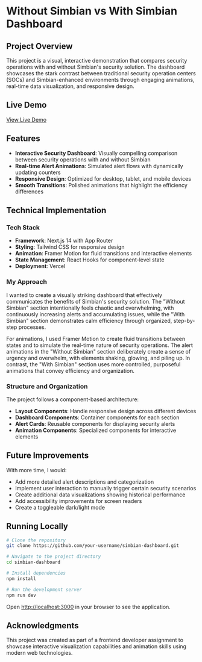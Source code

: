 # Without Simbian vs With Simbian Dashboard

## Project Overview

This project is a visual, interactive demonstration that compares security operations with and without Simbian's security solution. The dashboard showcases the stark contrast between traditional security operation centers (SOCs) and Simbian-enhanced environments through engaging animations, real-time data visualization, and responsive design.

## Live Demo

[View Live Demo](https://simbian-dashboard.vercel.app)

## Features

- **Interactive Security Dashboard**: Visually compelling comparison between security operations with and without Simbian
- **Real-time Alert Animations**: Simulated alert flows with dynamically updating counters
- **Responsive Design**: Optimized for desktop, tablet, and mobile devices
- **Smooth Transitions**: Polished animations that highlight the efficiency differences

## Technical Implementation

### Tech Stack

- **Framework**: Next.js 14 with App Router
- **Styling**: Tailwind CSS for responsive design
- **Animation**: Framer Motion for fluid transitions and interactive elements
- **State Management**: React Hooks for component-level state
- **Deployment**: Vercel

### My Approach

I wanted to create a visually striking dashboard that effectively communicates the benefits of Simbian's security solution. The "Without Simbian" section intentionally feels chaotic and overwhelming, with continuously increasing alerts and accumulating issues, while the "With Simbian" section demonstrates calm efficiency through organized, step-by-step processes.

For animations, I used Framer Motion to create fluid transitions between states and to simulate the real-time nature of security operations. The alert animations in the "Without Simbian" section deliberately create a sense of urgency and overwhelm, with elements shaking, glowing, and piling up. In contrast, the "With Simbian" section uses more controlled, purposeful animations that convey efficiency and organization.

### Structure and Organization

The project follows a component-based architecture:
- **Layout Components**: Handle responsive design across different devices
- **Dashboard Components**: Container components for each section
- **Alert Cards**: Reusable components for displaying security alerts
- **Animation Components**: Specialized components for interactive elements

## Future Improvements

With more time, I would:
- Add more detailed alert descriptions and categorization
- Implement user interaction to manually trigger certain security scenarios
- Create additional data visualizations showing historical performance
- Add accessibility improvements for screen readers
- Create a toggleable dark/light mode

## Running Locally

```bash
# Clone the repository
git clone https://github.com/your-username/simbian-dashboard.git

# Navigate to the project directory
cd simbian-dashboard

# Install dependencies
npm install

# Run the development server
npm run dev
```

Open [http://localhost:3000](http://localhost:3000) in your browser to see the application.

## Acknowledgments

This project was created as part of a frontend developer assignment to showcase interactive visualization capabilities and animation skills using modern web technologies.